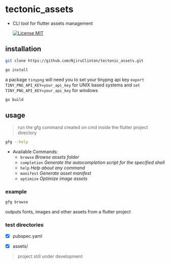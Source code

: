# tectonic_assets
- CLI tool for flutter assets management

  [![License MIT](https://img.shields.io/badge/license-MIT-lightgrey.svg?style=flat)](https://github.com/NjiruClinton/tectonic_assets/blob/main/LICENSE)

## installation
```bash
git clone https://github.com/NjiruClinton/tectonic_assets.git
```
```bash
go install
```
a package `tinypng` will need you to set your tinypng api key
`export TINY_PNG_API_KEY=your_api_key` for UNIX based systems and `set TINY_PNG_API_KEY=your_api_key` for windows

```bash
go build
```

## usage
> run the gfg command created on cmd inside the flutter project directory
```bash
gfg --help
```
* Available Commands:
  * `browse` *Browse assets folder*
  * `completion` *Generate the autocompletion script for the specified shell*
  * `help` *Help about any command*
  * `manifest` *Generate asset manifest*
  * `optimize` *Optimize image assets*

### example
```bash
gfg browse
```
outputs fonts, images and other assets from a flutter project

### test directories
- [x] pubspec.yaml
- [x] assets/




> project still under development